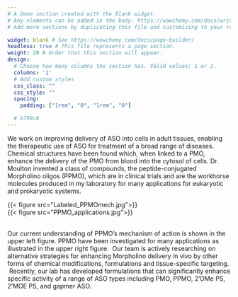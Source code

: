 ```yaml
---
# A Demo section created with the Blank widget.
# Any elements can be added in the body: https://wowchemy.com/docs/writing-markdown-latex/
# Add more sections by duplicating this file and customizing to your requirements.

widget: blank # See https://wowchemy.com/docs/page-builder/
headless: true # This file represents a page section.
weight: 20 # Order that this section will appear.
design:
  # Choose how many columns the section has. Valid values: 1 or 2.
  columns: '1'
  # Add custom styles
  css_class: ""
  css_style: ""
  spacing:
    padding: ["1rem", "0", "1rem", "0"]

  # b799c8
---
```


We work on improving delivery of ASO into cells in adult tissues, enabling the therapeutic use of ASO for
treatment of a broad range of diseases. Chemical structures have been found which, when linked to a
PMO, enhance the delivery of the PMO from blood into the cytosol of cells. Dr. Moulton invented a class
of compounds, the peptide-conjugated Morpholino oligos (PPMO), which are in clinical trials and are the
workhorse molecules produced in my laboratory for many applications for eukaryotic and prokaryotic
systems.

<div class="blank-left space-bot">
    {{< figure src="Labeled_PPMOmech.jpg">}}
</div>

<div class="blank-right">
    {{< figure src="PPMO_applications.jpg">}}
</div>

<br style="clear: both"/>

Our current understanding of PPMO’s mechanism of action is shown in the upper left figure. PPMO have
been investigated for many applications as illustrated in the upper right figure.  Our team is actively researching on
alternative strategies for enhancing Morpholino delivery in vivo by other forms of chemical
modifications, formulations and tissue-specific targeting.  Recently, our lab has developed formulations
that can significantly enhance specific activity of a range of ASO types including PMO, PPMO, 2’OMe PS,
2’MOE PS, and gapmer ASO.

